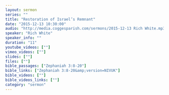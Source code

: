 ```yaml
---
layout: sermon
series: ""
title: "Restoration of Israel’s Remnant"
date: "2015-12-13 10:30:00"
audio: "http://media.coggesparish.com/sermons/2015-12-13 Rich White.mp3"
speaker: "Rich White"
speaker_info: ""
duration: "11"
youtube_videos: [""]
vimeo_videos: [""]
slides: [""]
files: [""]
bible_passages: ["Zephaniah 3:8-20"]
bible_links: ["Zephaniah 3:8-20&amp;version=NIVUK"]
bible_videos: [""]
bible_videos_links: [""]
category: "sermon"
---
```

